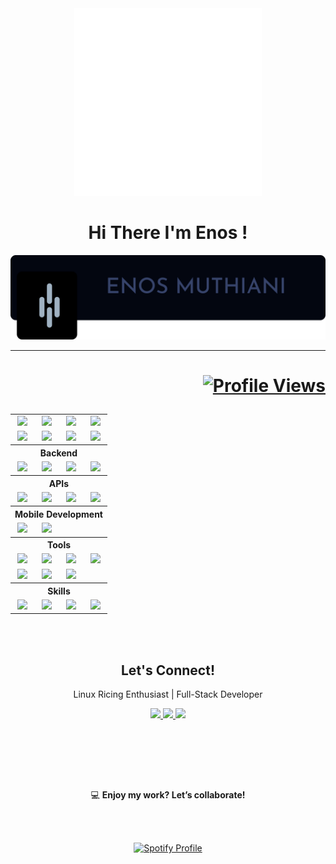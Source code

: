 <!-- Title  -->
<div align="center" >
<img src="./assets/Programming.gif" height="300" width="300">
</div>

<h1 align="center"> Hi There  I'm Enos !  </h1>


<div align="center" >
<img src="./assets/HEADING.png">
</div>

---

<h1 align="right">

[![Profile Views](https://visitcount.itsvg.in/api?id=lyznne&label=Profile%20Views&color=1&icon=8&pretty=false)](https://visitcount.itsvg.in)

</h1>

<!-- about me  -->

<table>
  <!-- Frontend Section -->

  <tr>
    <td align="center"><img src="https://img.shields.io/badge/-React-61DAFB?logo=react&logoColor=white&style=for-the-badge"/></td>
    <td align="center"><img src="https://img.shields.io/badge/-Next.js-000000?logo=nextdotjs&logoColor=white&style=for-the-badge"/></td>
    <td align="center"><img src="https://img.shields.io/badge/-Tailwind_CSS-38B2AC?logo=tailwind-css&logoColor=white&style=for-the-badge"/></td>
    <td align="center"><img src="https://img.shields.io/badge/-HTML-E34F26?logo=html5&logoColor=white&style=for-the-badge"/></td>
  </tr>
  <tr>
    <td align="center"><img src="https://img.shields.io/badge/-CSS-1572B6?logo=css3&logoColor=white&style=for-the-badge"/></td>
    <td align="center"><img src="https://img.shields.io/badge/-JavaScript-F7DF1E?logo=javascript&logoColor=black&style=for-the-badge"/></td>
    <td align="center"><img src="https://img.shields.io/badge/-Bootstrap-7952B3?logo=bootstrap&logoColor=white&style=for-the-badge"/></td>
    <td align="center"><img src="https://img.shields.io/badge/-SASS-CC6699?logo=sass&logoColor=white&style=for-the-badge"/></td>
  </tr>

  <!-- Backend Section -->
  <tr>
    <th colspan="4" align="center">Backend</th>
  </tr>
  <tr>
    <td align="center"><img src="https://img.shields.io/badge/-Python-3776AB?logo=python&logoColor=white&style=for-the-badge"/></td>
    <td align="center"><img src="https://img.shields.io/badge/-Django-092E20?logo=django&logoColor=white&style=for-the-badge"/></td>
    <td align="center"><img src="https://img.shields.io/badge/-Flask-000000?logo=flask&logoColor=white&style=for-the-badge"/></td>
    <td align="center"><img src="https://img.shields.io/badge/-Node.js-339933?logo=node.js&logoColor=white&style=for-the-badge"/></td>
  </tr>
  <tr>



  </tr>

  <!-- APIs Section -->
  <tr>
    <th colspan="4" align="center">APIs</th>
  </tr>
  <tr>
    <td align="center"><img src="https://img.shields.io/badge/-REST_APIs-FF6F00?logo=api&logoColor=white&style=for-the-badge"/></td>
    <td align="center"><img src="https://img.shields.io/badge/-GraphQL-E10098?logo=graphql&logoColor=white&style=for-the-badge"/></td>
    <td align="center"><img src="https://img.shields.io/badge/-Apollo-311C87?logo=apollographql&logoColor=white&style=for-the-badge"/></td>
    <td align="center"><img src="https://img.shields.io/badge/-JSON_Web_Tokens-000000?logo=json-web-tokens&logoColor=white&style=for-the-badge"/></td>

  </tr>

  <!-- Mobile Development Section -->
  <tr>
    <th colspan="4" align="center">Mobile Development</th>
  </tr>
  <tr>
    <td align="center"><img src="https://img.shields.io/badge/-Flutter-02569B?logo=flutter&logoColor=white&style=for-the-badge"/></td>
    <td align="center"><img src="https://img.shields.io/badge/-Dart-0175C2?logo=dart&logoColor=white&style=for-the-badge"/></td>

  </tr>

  <!-- Tools Section -->
  <tr>
    <th colspan="4" align="center">Tools</th>
  </tr>
  <tr>
    <td align="center"><img src="https://img.shields.io/badge/-Docker-2496ED?logo=docker&logoColor=white&style=for-the-badge"/></td>
    <td align="center"><img src="https://img.shields.io/badge/-Kubernetes-326CE5?logo=kubernetes&logoColor=white&style=for-the-badge"/></td>
    <td align="center"><img src="https://img.shields.io/badge/-Linux-FCC624?logo=linux&logoColor=black&style=for-the-badge"/></td>
    <td align="center"><img src="https://img.shields.io/badge/-Git-F05032?logo=git&logoColor=white&style=for-the-badge"/></td>
  </tr>
  <tr>
    <td align="center"><img src="https://img.shields.io/badge/-GitHub-181717?logo=github&logoColor=white&style=for-the-badge"/></td>
    <td align="center"><img src="https://img.shields.io/badge/-VS_Code-007ACC?logo=visual-studio-code&logoColor=white&style=for-the-badge"/></td>
    <td align="center"><img src="https://img.shields.io/badge/-Postman-FF6C37?logo=postman&logoColor=white&style=for-the-badge"/></td>
  </tr>

  <!-- Skills Section -->
  <tr>
    <th colspan="4" align="center">Skills</th>
  </tr>
  <tr>
    <td align="center"><img src="https://img.shields.io/badge/-Problem_Solving-FFD700?style=for-the-badge&logo=icons8&logoColor=black"/></td>
    <td align="center"><img src="https://img.shields.io/badge/-Debugging-FF5733?style=for-the-badge&logo=icons8&logoColor=white"/></td>
    <td align="center"><img src="https://img.shields.io/badge/-Agile_Methodology-34D058?style=for-the-badge&logo=icons8&logoColor=white"/></td>
    <td align="center"><img src="https://img.shields.io/badge/-Project_Management-00BFFF?style=for-the-badge&logo=icons8&logoColor=white"/></td>
  </tr>
</table>


   <!-- Skills Badges -->
   <br><br>



<!-- tech  -->
<!-- Footer Start -->
<div align="center">
    <h2>Let's Connect!</h2>
    <p>Linux Ricing Enthusiast | Full-Stack Developer</p>

   <!-- Social Links -->
   <a href="https://github.com/lyznne">
        <img src="https://img.shields.io/badge/GitHub-100000?style=for-the-badge&logo=github&logoColor=white">
    </a>
    <a href="https://linkedin.com/in/your-linkedin">
        <img src="https://img.shields.io/badge/LinkedIn-0077B5?style=for-the-badge&logo=linkedin&logoColor=white">
    </a>
    <a href="https://twitter.com/en_lyznne">
        <img src="https://img.shields.io/badge/Twitter-1DA1F2?style=for-the-badge&logo=twitter&logoColor=white">
    </a>

   <!-- Skills Badges -->
   <br><br>


   <br><br>
   <p>💻 <strong>Enjoy my work? Let’s collaborate!</strong></p>


<br><br>
   <!-- spotify music -->
<!-- Spotify Music -->
<div align="center">
  <a href="https://spotify-github-profile.kittinanx.com/api/view.svg?uid=6lwssbpq244gbb5rhwn95okwy&redirect=true">
    <img src="https://spotify-github-profile.kittinanx.com/api/view.svg?uid=6lwssbpq244gbb5rhwn95okwy&cover_image=true&theme=novatorem&show_offline=false&background_color=022339&interchange=true&bar_color=4dbfff&bar_color_cover=true" alt="Spotify Profile" />
  </a>
</div>

<!-- Footer End -->
